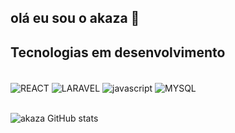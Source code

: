 ## olá eu sou o akaza 👋


##  Tecnologias em desenvolvimento
<div style ="display: inline_block"><br>
<img align="center" alt= "REACT" src="https://img.shields.io/badge/React-20232A?style=for-the-badge&logo=react&logoColor=61DAFB"/>
<img align="center" alt= "LARAVEL" src="https://img.shields.io/badge/Laravel-FF2D20?style=for-the-badge&logo=laravel&logoColor=white"/>
<img align="center" alt= "javascript" src="https://img.shields.io/badge/JavaScript-F7DF1E?style=for-the-badge&logo=javascript&logoColor=black">
<img align="center" alt= "MYSQL" src="https://img.shields.io/badge/MySQL-00000F?style=for-the-badge&logo=mysql&logoColor=white">
</div></br>

![akaza GitHub stats](https://github-readme-stats.vercel.app/api?username=akaza028&show_icons=true&theme=radical)
